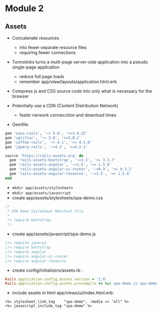 # Module 2

## Assets

* Concatenate resources
  * into fewer separate resource files
  * requiring fewer connections

* Turmolinks turns a multi-page server-side application into a pseudo
  single-page application
  * reduce full page loads
  * remember app/view/layouts/application.html.erb

* Compress js and CSS source code into only what is necessary for the browser
* Potentially use a CDN (Content Distribution Network)
  * faster nerwork connecction and download times

* Gemfile:

```ruby
gem 'sass-rails', '~> 5.0', '>=3.4.22'
gem 'uglifier', '~> 3.0', '>=3.0.2'
gem 'coffee-rails', '~> 4.1', '>= 4.1.0'
gem 'jquery-rails', '~>4.2', '>=4.2.1'
```

```ruby
source 'https://rails-assets.org' do
  gem 'rails-assets-bootstrap', '~>3.3', '>= 3.3.7'
  gem 'rails-assets-angular', '~>1.5', '>= 1.5.8'
  gem 'rails-assets-angular-ui-router', '~>0.3', '>= 0.3.1'
  gem 'rails-assets-angular-resource', '~>1.5', '>= 1.5.8'
end
```

* `mkdir app/assets/stylesheets`
* `mkdir app/assets/javascript`
* create app/assets/stylesheets/spa-demo.css

```css
/*
 * SPA Demo Stylesheet Manifest File
 *
 *= require bootstrap
 */
```

* create app/assets/javascript/spa-demo.js

```js
//= require jquery2
//= require bootstrap
//= require angular
//= require angular-ui-router
//= require angular-resource
```

* create config/initializers/assets.rb :

```ruby
Rails.application.config.assets.version = '1.0'
Rails.application.config.assets.precompile += %w( spa-demo.js spa-demo.css )
```

* include assets in html app/views/ui/index.html.erb:

```erb
<%= stylesheet_link_tag    "spa-demo", :media => "all" %>
<%= javascript_include_tag "spa-demo" %>
```
